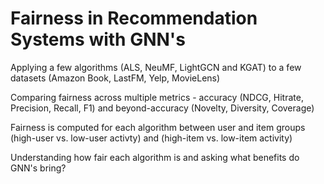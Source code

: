 # Fairness in Recommendation Systems with GNN's

Applying a few algorithms (ALS, NeuMF, LightGCN and KGAT) to a few datasets (Amazon Book, LastFM, Yelp, MovieLens)

Comparing fairness across multiple metrics - accuracy (NDCG, Hitrate, Precision, Recall, F1) and beyond-accuracy (Novelty, Diversity, Coverage)

Fairness is computed for each algorithm between user and item groups (high-user vs. low-user activty) and (high-item vs. low-item activity)

Understanding how fair each algorithm is and asking what benefits do GNN's bring?
